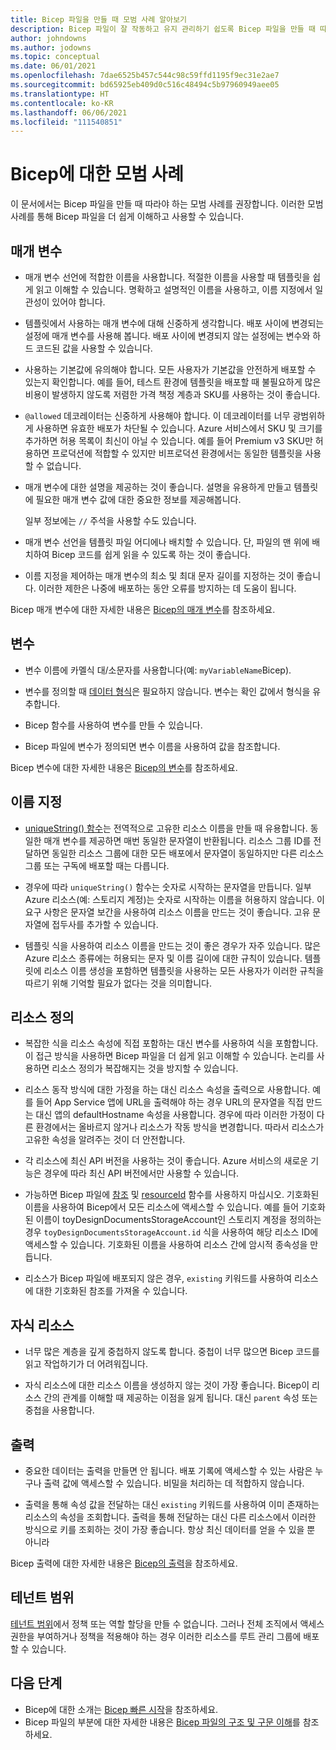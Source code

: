 ```yaml
---
title: Bicep 파일을 만들 때 모범 사례 알아보기
description: Bicep 파일이 잘 작동하고 유지 관리하기 쉽도록 Bicep 파일을 만들 때 따라야 하는 모범 사례를 설명합니다.
author: johndowns
ms.author: jodowns
ms.topic: conceptual
ms.date: 06/01/2021
ms.openlocfilehash: 7dae6525b457c544c98c59ffd1195f9ec31e2ae7
ms.sourcegitcommit: bd65925eb409d0c516c48494c5b97960949aee05
ms.translationtype: HT
ms.contentlocale: ko-KR
ms.lasthandoff: 06/06/2021
ms.locfileid: "111540851"
---
```

# <a name="best-practices-for-bicep"></a>Bicep에 대한 모범 사례

이 문서에서는 Bicep 파일을 만들 때 따라야 하는 모범 사례를 권장합니다. 이러한 모범 사례를 통해 Bicep 파일을 더 쉽게 이해하고 사용할 수 있습니다.

## <a name="parameters"></a>매개 변수

* 매개 변수 선언에 적합한 이름을 사용합니다. 적절한 이름을 사용할 때 템플릿을 쉽게 읽고 이해할 수 있습니다. 명확하고 설명적인 이름을 사용하고, 이름 지정에서 일관성이 있어야 합니다.

* 템플릿에서 사용하는 매개 변수에 대해 신중하게 생각합니다. 배포 사이에 변경되는 설정에 매개 변수를 사용해 봅니다. 배포 사이에 변경되지 않는 설정에는 변수와 하드 코드된 값을 사용할 수 있습니다.

* 사용하는 기본값에 유의해야 합니다. 모든 사용자가 기본값을 안전하게 배포할 수 있는지 확인합니다. 예를 들어, 테스트 환경에 템플릿을 배포할 때 불필요하게 많은 비용이 발생하지 않도록 저렴한 가격 책정 계층과 SKU를 사용하는 것이 좋습니다.

* `@allowed` 데코레이터는 신중하게 사용해야 합니다. 이 데코레이터를 너무 광범위하게 사용하면 유효한 배포가 차단될 수 있습니다. Azure 서비스에서 SKU 및 크기를 추가하면 허용 목록이 최신이 아닐 수 있습니다. 예를 들어 Premium v3 SKU만 허용하면 프로덕션에 적합할 수 있지만 비프로덕션 환경에서는 동일한 템플릿을 사용할 수 없습니다.

* 매개 변수에 대한 설명을 제공하는 것이 좋습니다. 설명을 유용하게 만들고 템플릿에 필요한 매개 변수 값에 대한 중요한 정보를 제공해봅니다.

  일부 정보에는 `//` 주석을 사용할 수도 있습니다.

* 매개 변수 선언을 템플릿 파일 어디에나 배치할 수 있습니다. 단, 파일의 맨 위에 배치하여 Bicep 코드를 쉽게 읽을 수 있도록 하는 것이 좋습니다.

* 이름 지정을 제어하는 매개 변수의 최소 및 최대 문자 길이를 지정하는 것이 좋습니다. 이러한 제한은 나중에 배포하는 동안 오류를 방지하는 데 도움이 됩니다.

Bicep 매개 변수에 대한 자세한 내용은 [Bicep의 매개 변수](parameters.md)를 참조하세요.

## <a name="variables"></a>변수

* 변수 이름에 카멜식 대/소문자를 사용합니다(예: `myVariableName`Bicep).

* 변수를 정의할 때 [데이터 형식](data-types.md)은 필요하지 않습니다. 변수는 확인 값에서 형식을 유추합니다.

* Bicep 함수를 사용하여 변수를 만들 수 있습니다.

* Bicep 파일에 변수가 정의되면 변수 이름을 사용하여 값을 참조합니다.

Bicep 변수에 대한 자세한 내용은 [Bicep의 변수](variables.md)를 참조하세요.

## <a name="naming"></a>이름 지정

* [uniqueString() 함수](bicep-functions-string.md#uniquestring)는 전역적으로 고유한 리소스 이름을 만들 때 유용합니다. 동일한 매개 변수를 제공하면 매번 동일한 문자열이 반환됩니다. 리소스 그룹 ID를 전달하면 동일한 리소스 그룹에 대한 모든 배포에서 문자열이 동일하지만 다른 리소스 그룹 또는 구독에 배포할 때는 다릅니다.

* 경우에 따라 `uniqueString()` 함수는 숫자로 시작하는 문자열을 만듭니다. 일부 Azure 리소스(예: 스토리지 계정)는 숫자로 시작하는 이름을 허용하지 않습니다. 이 요구 사항은 문자열 보간을 사용하여 리소스 이름을 만드는 것이 좋습니다. 고유 문자열에 접두사를 추가할 수 있습니다.

* 템플릿 식을 사용하여 리소스 이름을 만드는 것이 좋은 경우가 자주 있습니다. 많은 Azure 리소스 종류에는 허용되는 문자 및 이름 길이에 대한 규칙이 있습니다. 템플릿에 리소스 이름 생성을 포함하면 템플릿을 사용하는 모든 사용자가 이러한 규칙을 따르기 위해 기억할 필요가 없다는 것을 의미합니다.

## <a name="resource-definitions"></a>리소스 정의

* 복잡한 식을 리소스 속성에 직접 포함하는 대신 변수를 사용하여 식을 포함합니다. 이 접근 방식을 사용하면 Bicep 파일을 더 쉽게 읽고 이해할 수 있습니다. 논리를 사용하면 리소스 정의가 복잡해지는 것을 방지할 수 있습니다.

* 리소스 동작 방식에 대한 가정을 하는 대신 리소스 속성을 출력으로 사용합니다. 예를 들어 App Service 앱에 URL을 출력해야 하는 경우 URL의 문자열을 직접 만드는 대신 앱의 defaultHostname 속성을 사용합니다. 경우에 따라 이러한 가정이 다른 환경에서는 올바르지 않거나 리소스가 작동 방식을 변경합니다. 따라서 리소스가 고유한 속성을 알려주는 것이 더 안전합니다.

* 각 리소스에 최신 API 버전을 사용하는 것이 좋습니다. Azure 서비스의 새로운 기능은 경우에 따라 최신 API 버전에서만 사용할 수 있습니다.

* 가능하면 Bicep 파일에 [참조](./bicep-functions-resource.md#reference) 및 [resourceId](./bicep-functions-resource.md#resourceid) 함수를 사용하지 마십시오. 기호화된 이름을 사용하여 Bicep에서 모든 리소스에 액세스할 수 있습니다. 예를 들어 기호화된 이름이 toyDesignDocumentsStorageAccount인 스토리지 계정을 정의하는 경우 `toyDesignDocumentsStorageAccount.id` 식을 사용하여 해당 리소스 ID에 액세스할 수 있습니다. 기호화된 이름을 사용하여 리소스 간에 암시적 종속성을 만듭니다.

* 리소스가 Bicep 파일에 배포되지 않은 경우, `existing` 키워드를 사용하여 리소스에 대한 기호화된 참조를 가져올 수 있습니다.

## <a name="child-resources"></a>자식 리소스

* 너무 많은 계층을 깊게 중첩하지 않도록 합니다. 중첩이 너무 많으면 Bicep 코드를 읽고 작업하기가 더 어려워집니다.

* 자식 리소스에 대한 리소스 이름을 생성하지 않는 것이 가장 좋습니다. Bicep이 리소스 간의 관계를 이해할 때 제공하는 이점을 잃게 됩니다. 대신 `parent` 속성 또는 중첩을 사용합니다.

## <a name="outputs"></a>출력

* 중요한 데이터는 출력을 만들면 안 됩니다. 배포 기록에 액세스할 수 있는 사람은 누구나 출력 값에 액세스할 수 있습니다. 비밀을 처리하는 데 적합하지 않습니다.

* 출력을 통해 속성 값을 전달하는 대신 `existing` 키워드를 사용하여 이미 존재하는 리소스의 속성을 조회합니다. 출력을 통해 전달하는 대신 다른 리소스에서 이러한 방식으로 키를 조회하는 것이 가장 좋습니다. 항상 최신 데이터를 얻을 수 있을 뿐 아니라

Bicep 출력에 대한 자세한 내용은 [Bicep의 출력](outputs.md)을 참조하세요.

## <a name="tenant-scopes"></a>테넌트 범위

[테넌트 범위](deploy-to-tenant.md)에서 정책 또는 역할 할당을 만들 수 없습니다. 그러나 전체 조직에서 액세스 권한을 부여하거나 정책을 적용해야 하는 경우 이러한 리소스를 루트 관리 그룹에 배포할 수 있습니다.

## <a name="next-steps"></a>다음 단계

* Bicep에 대한 소개는 [Bicep 빠른 시작](quickstart-create-bicep-use-visual-studio-code.md)을 참조하세요.
* Bicep 파일의 부분에 대한 자세한 내용은 [Bicep 파일의 구조 및 구문 이해](file.md)를 참조하세요.
